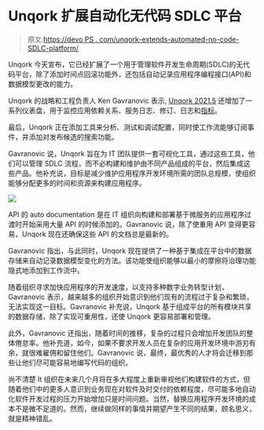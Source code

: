 # Unqork 扩展自动化无代码 SDLC 平台

> 原文:[https://devo PS . com/unqork-extends-automated-no-code-SDLC-platform/](https://devops.com/unqork-extends-automated-no-code-sdlc-platform/)

Unqork 今天宣布，它已经扩展了一个用于管理软件开发生命周期(SDLC)的无代码平台，除了添加时间点回滚功能外，还包括自动记录应用程序编程接口(API)和数据模型更改的能力。

Unqork 的战略和工程负责人 Ken Gavranovic 表示, [Unqork 2021.5](https://content.unqork.com/press/2021_5) 还增加了一系列仪表盘，用于监控应用依赖关系、服务日志、修订、日志和[指标](https://devops.com/?s=metrics)。

最后，Unqork 正在添加工具来分析、测试和调试配置，同时使工作流能够订阅事件，并添加对发布候选的搜索功能。

Gavranovic 说，Unqork 旨在为 IT 团队提供一套可视化工具，通过这些工具，他们可以管理 SDLC 流程，而不必构建和维护由不同产品组成的平台，然后集成这些产品。他补充说，目标是减少维护应用程序开发环境所需的团队总规模，使组织能够分配更多的时间和资源来构建应用程序。

![](../Images/0e1e10e6ed40934e42c6324d47ae97c3.png)

API 的 auto documentation 是在 IT 组织向构建和部署基于微服务的应用程序过渡时开始采用大量 API 的时候添加的。Gavranovic 说，除了使重用 API 变得更容易，Unqork 现在还确保这些 API 的文档总是最新的。

Gavranovic 指出，与此同时，Unqork 现在提供了一种基于集成在平台中的数据存储来自动记录数据模型变化的方法。该功能使组织能够以最小的摩擦将治理功能隐式地添加到工作流中。

随着组织寻求加快应用程序的开发速度，以支持多种数字业务转型计划，Gavranovic 表示，越来越多的组织开始意识到他们现有的流程过于复杂和繁琐，无法实现这一目标。Gavranovic 补充说，Unqork 基于组成平台的所有模块共享的数据存储，除了实现可重用性，还使 Unqork 更容易部署和管理。

此外，Gavranovic 还指出，随着时间的推移，复杂的过程只会增加开发团队的整体倦怠率。他补充道，如今，如果不要求开发人员在复杂的应用开发环境中游刃有余，就很难雇佣和留住他们。Gavranovic 说，最终，最优秀的人才将会迁移到那些让他们尽可能容易地编写代码的组织。

尚不清楚 It 组织在未来几个月将在多大程度上重新审视他们构建软件的方式，但随着他们中的更多人意识到业务现在对软件及时交付的依赖程度，尽可能多地自动化软件开发过程的压力开始增加只是时间问题。当然，替换应用程序开发环境的成本不是微不足道的。然而，继续做同样的事情并期望产生不同的结果，顾名思义，就是精神错乱。